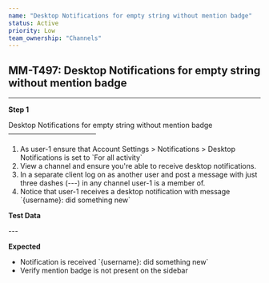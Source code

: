 ```yaml
---
name: "Desktop Notifications for empty string without mention badge"
status: Active
priority: Low
team_ownership: "Channels"
---
```


## MM-T497: Desktop Notifications for empty string without mention badge

---

**Step 1**

Desktop Notifications for empty string without mention badge\
–––––––––––––––––––––––––

1. As user-1 ensure that Account Settings > Notifications > Desktop Notifications is set to \`For all activity\`
2. View a channel and ensure you're able to receive desktop notifications.
3. In a separate client log on as another user and post a message with just three dashes (---) in any channel user-1 is a member of.
4. Notice that user-1 receives a desktop notification with message \`{username}: did something new\`

**Test Data**

\---

**Expected**

- Notification is received \`{username}: did something new\`
- Verify mention badge is not present on the sidebar
